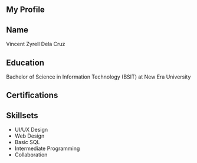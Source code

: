 ## My Profile
## Name
Vincent Zyrell Dela Cruz
## Education
Bachelor of Science in Information Technology (BSIT) at New Era University
## Certifications

## Skillsets
<ul>
  <li>UI/UX Design</li>
  <li>Web Design</li>
  <li>Basic SQL</li>
  <li>Intermediate Programming</li>
  <li>Collaboration</li>
</ul>

<!--
**VincentZyrellDelaCruz/VincentZyrellDelaCruz** is a ✨ _special_ ✨ repository because its `README.md` (this file) appears on your GitHub profile.

Here are some ideas to get you started:

- 🔭 I’m currently working on ...
- 🌱 I’m currently learning ...
- 👯 I’m looking to collaborate on ...
- 🤔 I’m looking for help with ...
- 💬 Ask me about ...
- 📫 How to reach me: ...
- 😄 Pronouns: ...
- ⚡ Fun fact: ...
-->
